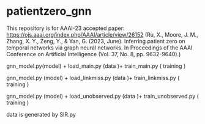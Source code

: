 # patientzero_gnn

This repository is for AAAI-23 accepted paper: https://ojs.aaai.org/index.php/AAAI/article/view/26152 (Ru, X., Moore, J. M., Zhang, X. Y., Zeng, Y., & Yan, G. (2023, June). Inferring patient zero on temporal networks via graph neural networks. In Proceedings of the AAAI Conference on Artificial Intelligence (Vol. 37, No. 8, pp. 9632-9640).)


gnn_model.py(model) + load_main.py (data )+ train_main.py ( training )

gnn_model.py (model) + load_linkmiss.py (data )+ train_linkmiss.py ( training )

gnn_model.py (model) + load_unobserved.py (data )+ train_unobserved.py ( training )


data is generated by SIR.py
